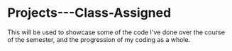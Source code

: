 # Projects---Class-Assigned
This will be used to showcase some of the code I've done over the course of the semester, and the progression of my coding as a whole.
